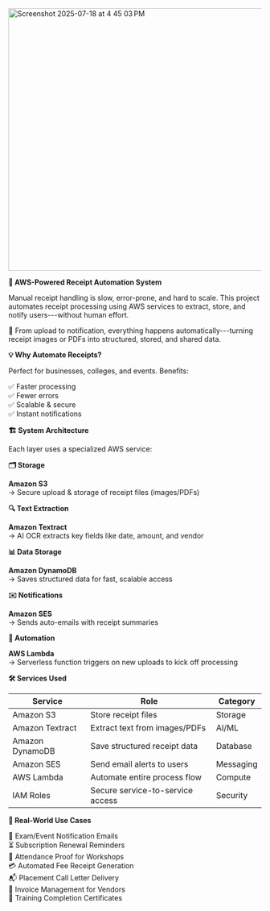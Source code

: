 <img width="933" height="521" alt="Screenshot 2025-07-18 at 4 45 03 PM" src="https://github.com/user-attachments/assets/c96fedc0-a4a5-4fba-ba91-2e63331f1e5d" />


**📸 AWS-Powered Receipt Automation System**

Manual receipt handling is slow, error-prone, and hard to scale. This
project automates receipt processing using AWS services to extract,
store, and notify users---without human effort.

📂 From upload to notification, everything happens
automatically---turning receipt images or PDFs into structured, stored,
and shared data.

**💡 Why Automate Receipts?**

Perfect for businesses, colleges, and events. Benefits:

✅ Faster processing  
✅ Fewer errors  
✅ Scalable & secure  
✅ Instant notifications

**🏗️ System Architecture**

Each layer uses a specialized AWS service:

**🗂️ Storage**

**Amazon S3**  
→ Secure upload & storage of receipt files (images/PDFs)

**🔍 Text Extraction**

**Amazon Textract**  
→ AI OCR extracts key fields like date, amount, and vendor

**📊 Data Storage**

**Amazon DynamoDB**  
→ Saves structured data for fast, scalable access

**✉️ Notifications**

**Amazon SES**  
→ Sends auto-emails with receipt summaries

**🧠 Automation**

**AWS Lambda**  
→ Serverless function triggers on new uploads to kick off processing

**🛠️ Services Used**

| **Service**     | **Role**                         | **Category** |
|-----------------|----------------------------------|--------------|
| Amazon S3       | Store receipt files              | Storage      |
| Amazon Textract | Extract text from images/PDFs    | AI/ML        |
| Amazon DynamoDB | Save structured receipt data     | Database     |
| Amazon SES      | Send email alerts to users       | Messaging    |
| AWS Lambda      | Automate entire process flow     | Compute      |
| IAM Roles       | Secure service-to-service access | Security     |

**🚀 Real-World Use Cases**

📢 Exam/Event Notification Emails  
⏳ Subscription Renewal Reminders  
📩 Attendance Proof for Workshops  
💳 Automated Fee Receipt Generation  
📬 Placement Call Letter Delivery  
📄 Invoice Management for Vendors  
📁 Training Completion Certificates
